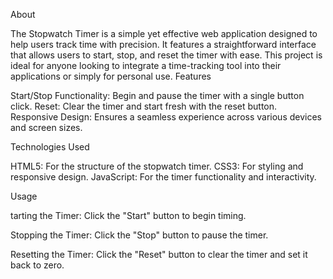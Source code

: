 About

The Stopwatch Timer is a simple yet effective web application designed to help users track time with precision. It features a straightforward interface that allows users to start, stop, and reset the timer with ease. This project is ideal for anyone looking to integrate a time-tracking tool into their applications or simply for personal use.
Features

   Start/Stop Functionality: Begin and pause the timer with a single button click.
   Reset: Clear the timer and start fresh with the reset button.
   Responsive Design: Ensures a seamless experience across various devices and screen sizes.

Technologies Used

  HTML5: For the structure of the stopwatch timer.
  CSS3: For styling and responsive design.
  JavaScript: For the timer functionality and interactivity.

Usage

  tarting the Timer:
        Click the "Start" button to begin timing.

  Stopping the Timer:
        Click the "Stop" button to pause the timer.

  Resetting the Timer:
        Click the "Reset" button to clear the timer and set it back to zero.
